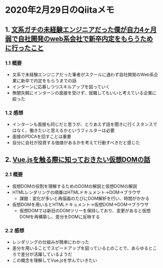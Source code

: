 # 2020年2月29日のQiitaメモ

## 1. [文系ガチの未経験エンジニアだった僕が自力4ヶ月弱で自社開発のweb系会社で新卒内定をもらうために行ったこと](https://qiita.com/yutoun/items/5d21efdbda661fa728e6)

### 1.1 概要

- 文系で未経験エンジニアだった筆者がスクールに通わず自社開発のWeb系企業に新卒で内定をもらうまでの話
- インターンに応募しつつスキルアップを図っていく
- 無闇矢鱈にインターンの面接を受けず、就職してもいいと考えている企業に絞った

### 1.2 感想

- インターンも面接も同じだと思うが、とりあえず話を聞きに行くスタンスではなく、働きたいと思えるかというフィルターは必要
- 面接のPDCAを回すことは重要
- 自分に会社が投資する価値があるかを考えて行動すべきだと感じた

## 2. [Vue.jsを触る際に知っておきたい仮想DOMの話](https://qiita.com/terry_6518/items/4ecb90fa474895b81b8a)

### 2.1 概要

- 仮想DOMの役割を理解するためのDOMの解説と仮想DOMの解説
- HTMLレンダリングの順番はHTMLドキュメント→DOM→ブラウザ
  - 課題：変化が多いと再描画のたびにDOM解析を行い、時間がかかる
- 仮想DOMを用いるとHTMLドキュメント→仮想DOM→DOM→ブラウザ
  - 仮想DOMでは新旧のDOMツリーを保持しており、変更があると仮想DOMを再構築し、差分をDOMに反映する

### 2.2 感想

- レンダリングの仕組みが簡単にわかった
- 差分を用いることでスピードアップを図っているとのことで、あらゆるところで差分が活躍しているようだ
- この概念を理解してVue.jsを学んでいきたい
